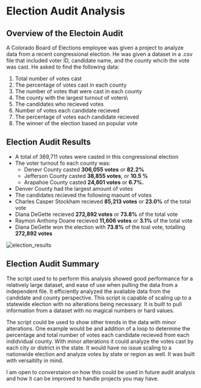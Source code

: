 # Election Audit Analysis

## Overview of the Electoin Audit
A Colorado Board of Elections employee was given a project to analyze data from a recent congressional election. He was given a dataset in a .csv file that included voter ID, candidate name, and the county whcih the vote was cast. He asked to find the following data:
1. Total number of votes cast
2. The percentage of votes cast in each county
3. The number of votes that were cast in each county
4. The county with the largest turnout of voters\
5. The candidates who recieved votes
6. Number of votes each candidate recieved
7. The percentage of votes each candidate recieved
8. The winner of the election based on popular vote

## Election Audit Results

- A total of 369,711 votes were casted in this congressional election
- The voter turnout fo each county was:
  - Denevr County casted **306,055 votes** or **82.2%** 
  - Jefferson County casted **38,855 votes**, or **10.5 %**
  - Arapahoe County casted **24,801 votes** or **6.7%.**
-  Denver County had the largest amount of votes
-  The candidates recieved the following maount of votes
  - Charles Casper Stockham recieved **85,213 votes** or **23.0%** of the total vote
  - Diana DeGette recieved **272,892 votes** or **73.8%** of the total vote
  - Raymon Anthony Doane recieved **11,606 votes** or **3.1%** of the total vote
- Diana DeGette won the election with **73.8%** of the toal vote, totalling **272,892 votes**

![election_results](https://user-images.githubusercontent.com/102814578/167333074-59fb0b3a-b444-4c42-a1e4-409a85b98f5a.png)

## Election Audit Summary 
The script used to to perform this analysis showed good performance for a relatively large dataset, and ease of use when pulling the data from a independent file. It efficiently analyzed the avaliable data from the candidate and county perspective. This script is capable of scaling up to a statewide election with no alterations being necessary. It is built to pull information from a dataset with no magical numbers or hard values.

The script could be used to show other trends in the data with minor alterations. One example would be and addition of a loop to determine the percentage and total number of votes each candidate recieved from each indidvidual county. With minor alterations it could analyze the votes cast by each city or district in the state. It would have no issue scaling to a nationwide election and analyze votes by state or region as well. It was built with versaitilty in mind.

I am open to converstaion on how this could be used in future audit analysis and how it can be improved to handle projects you may have.
